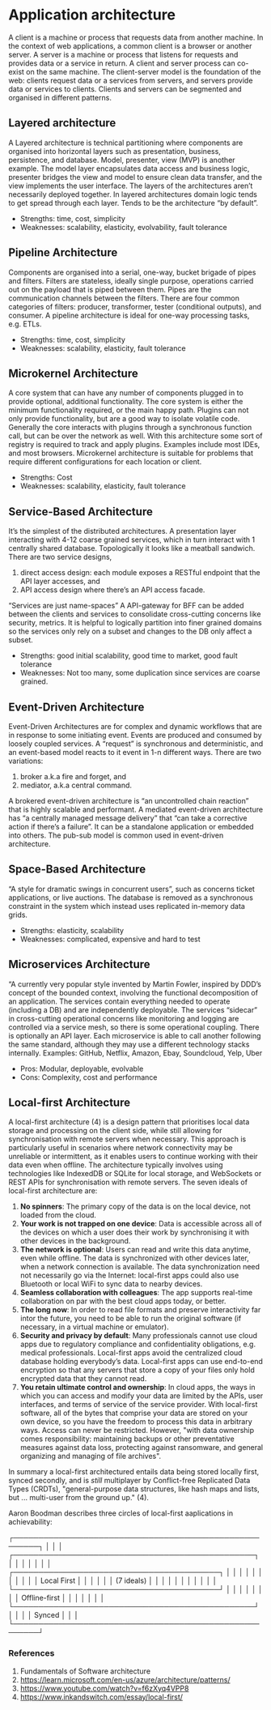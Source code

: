 # Application architecture

A client is a machine or process that requests data from another machine. In the context of web applications, a common client is a browser or another server. A server is a machine or process that listens for requests and provides data or a service in return. A client and server process can co-exist on the same machine. The client-server model is the foundation of the web: clients request data or a services from servers, and servers provide data or services to clients. Clients and servers can be segmented and organised in different patterns.

## Layered architecture

A Layered architecture is technical partitioning where components are organised into horizontal layers such as presentation, business, persistence, and database. Model, presenter, view (MVP) is another example. The model layer encapsulates data access and business logic, presenter bridges the view and model to ensure clean data transfer, and the view implements the user interface. The layers of the architectures aren’t necessarily deployed together. In layered architectures domain logic tends to get spread through each layer. Tends to be the architecture “by default”.

- Strengths: time, cost, simplicity
- Weaknesses: scalability, elasticity, evolvability, fault tolerance

## Pipeline Architecture

Components are organised into a serial, one-way, bucket brigade of pipes and filters. Filters are stateless, ideally single purpose, operations carried out on the payload that is piped between them. Pipes are the communication channels between the filters. There are four common categories of filters: producer, transformer, tester (conditional outputs), and consumer. A pipeline architecture is ideal for one-way processing tasks, e.g. ETLs.

- Strengths: time, cost, simplicity
- Weaknesses: scalability, elasticity, fault tolerance

## Microkernel Architecture

A core system that can have any number of components plugged in to provide optional, additional functionality.
The core system is either the minimum functionality required, or the main happy path. Plugins can not only provide functionality, but are a good way to isolate volatile code. Generally the core interacts with plugins through a synchronous function call, but can be over the network as well. With this architecture some sort of registry is required to track and apply plugins. Examples include most IDEs, and most browsers. Microkernel architecture is suitable for problems that require different configurations for each location or client.

- Strengths: Cost
- Weaknesses: scalability, elasticity, fault tolerance

## Service-Based Architecture

It’s the simplest of the distributed architectures. A presentation layer interacting with 4-12 coarse grained services, which in turn interact with 1 centrally shared database. Topologically it looks like a meatball sandwich. There are two service designs,

1) direct access design: each module exposes a RESTful endpoint that the API layer accesses, and 
2) API access design where there’s an API access facade.

“Services are just name-spaces” A API-gateway for BFF can be added between the clients and services to consolidate cross-cutting concerns like security, metrics. It is helpful to logically partition into finer grained domains so the services only rely on a subset and changes to the DB only affect a subset.

- Strengths: good initial scalability, good time to market, good fault tolerance
- Weaknesses: Not too many, some duplication since services are coarse grained.

## Event-Driven Architecture

Event-Driven Architectures are for complex and dynamic workflows that are in response to some initiating event. Events are produced and consumed by loosely coupled services. A “request” is synchronous and deterministic, and an event-based model reacts to it event in 1-n different ways. There are two variations: 

1) broker a.k.a fire and forget, and
2) mediator, a.k.a central command.

A brokered event-driven architecture is  “an uncontrolled chain reaction” that is highly scalable and performant. A mediated event-driven architecture has “a centrally managed message delivery” that “can take a corrective action if there’s a failure”. It can be a standalone application or embedded into others. The pub-sub model is common used in event-driven architecture.

## Space-Based Architecture

“A style for dramatic swings in concurrent users”, such as concerns ticket applications, or live auctions.
The database is removed as a synchronous constraint in the system which instead uses replicated in-memory data grids.

- Strengths: elasticity, scalability
- Weaknesses: complicated, expensive and hard to test

## Microservices Architecture

“A currently very popular style invented by Martin Fowler, inspired by DDD’s concept of the bounded context,
involving the functional decomposition of an application. The services contain everything needed to operate (including a DB) and are independently deployable. The services “sidecar” in cross-cutting operational concerns like monitoring and logging are controlled via a service mesh, so there is some operational coupling. There is optionally an API layer. Each microservice is able to call another following the same standard, although they may use a different technology stacks internally. Examples: GitHub, Netflix, Amazon, Ebay, Soundcloud, Yelp, Uber

- Pros: Modular, deployable, evolvable
- Cons: Complexity, cost and performance

## Local-first Architecture

A local-first architecture (4) is a design pattern that prioritises local data storage and processing on the client side, while still allowing for synchronisation with remote servers when necessary. This approach is particularly useful in scenarios where network connectivity may be unreliable or intermittent, as it enables users to continue working with their data even when offline. The architecture typically involves using technologies like IndexedDB or SQLite for local storage, and WebSockets or REST APIs for synchronisation with remote servers. The seven ideals of local-first architecture are:

1. **No spinners**: The primary copy of the data is on the local device, not loaded from the cloud.
2. **Your work is not trapped on one device**: Data is accessible across all of the devices on which a user does their work by synchronising it with other devices in the background.
3. **The network is optional**: Users can read and write this data anytime, even while offline. The data is synchronized with other devices later, when a network connection is available. The data synchronization need not necessarily go via the Internet: local-first apps could also use Bluetooth or local WiFi to sync data to nearby devices.
4. **Seamless collaboration with colleagues**: The app supports real-time collaboration on par with the best cloud apps today, or better.
5. **The long now**: In order to read file formats and preserve interactivity far intor the future, you need to be able to run the original software (if necessary, in a virtual machine or emulator).
6. **Security and privacy by default**: Many professionals cannot use cloud apps due to regulatory compliance and confidentiality obligations, e.g. medical professionals. Local-first apps avoid the centralized cloud database holding everybody’s data. Local-first apps can use end-to-end encryption so that any servers that store a copy of your files only hold encrypted data that they cannot read.
7. **You retain ultimate control and ownership**: In cloud apps, the ways in which you can access and modify your data are limited by the APIs, user interfaces, and terms of service of the service provider. With local-first software, all of the bytes that comprise your data are stored on your own device, so you have the freedom to process this data in arbitrary ways. Access can never be restricted. However, "with data ownership comes responsibility: maintaining backups or other preventative measures against data loss, protecting against ransomware, and general organizing and managing of file archives".

In summary a local-first architectured entails data being stored locally first, synced secondly, and is _still_ multiplayer by Conflict-free Replicated Data Types (CRDTs), "general-purpose data structures, like hash maps and lists, but ... multi-user from the ground up." (4).

Aaron Boodman describes three circles of local-first aaplications in achievability:

┌───────────────────────────────────────────────────────┐
│                                                       │
│  ┌────────────────────────────────────────────────┐   │
│  │                                                │   │
│  │  ┌─────────────────────────────────────────┐   │   │
│  │  │                                         │   │   │
│  │  │            Local First                  │   │   │
│  │  │            (7 ideals)                   │   │   │
│  │  │                                         │   │   │
│  │  └─────────────────────────────────────────┘   │   │
│  │                                                │   │
│  │              Offline-first                     │   │
│  │                                                │   │
│  └────────────────────────────────────────────────┘   │
│                                                       │
│                      Synced                           │
│                                                       │
└───────────────────────────────────────────────────────┘

### References

1. Fundamentals of Software architecture
2. <https://learn.microsoft.com/en-us/azure/architecture/patterns/>
3. https://www.youtube.com/watch?v=f6zXyq4VPP8
4. <https://www.inkandswitch.com/essay/local-first/>